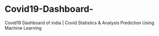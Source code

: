 # Covid19-Dashboard-
Covid19 Dashboard of india  | Covid Statistics &amp; Analysis  Prediction Using Machine Learning
